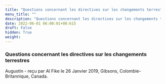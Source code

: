 ```yaml
---
title: "Questions concernant les directives sur les changements terrestres"
menu_title: ""
description: "Questions concernant les directives sur les changements terrestres"
date: 2022-06-01 06:00:01+00:615
draft: False
hidden: True
weight:
---
```

### Questions concernant les directives sur les changements terrestres

Augustin - reçu par Al Fike le 26 Janvier 2019, Gibsons, Colombie-Britannique, Canada.




